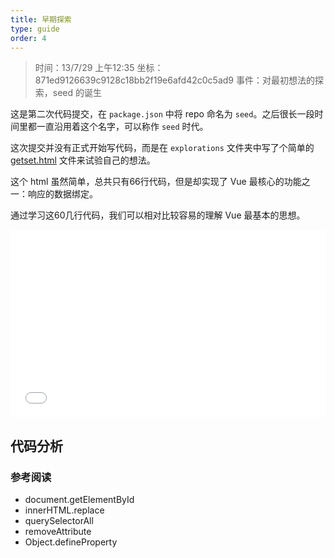 ```yaml
---
title: 早期探索
type: guide
order: 4
---
```


> 时间：13/7/29 上午12:35
> 坐标：871ed9126639c9128c18bb2f19e6afd42c0c5ad9
> 事件：对最初想法的探索，seed 的诞生

这是第二次代码提交，在 `package.json` 中将 repo 命名为 `seed`。之后很长一段时间里都一直沿用着这个名字，可以称作 `seed` 时代。

这次提交并没有正式开始写代码，而是在 `explorations` 文件夹中写了个简单的 [getset.html](https://github.com/vuejs/vue/blob/871ed9126639c9128c18bb2f19e6afd42c0c5ad9/explorations/getset.html) 文件来试验自己的想法。

这个 html 虽然简单，总共只有66行代码，但是却实现了 Vue 最核心的功能之一：响应的数据绑定。

通过学习这60几行代码，我们可以相对比较容易的理解 Vue 最基本的思想。

<iframe width="100%" height="300" src="//jsfiddle.net/lixinghua/858dLt9L/embedded/result,js,html/" allowfullscreen="allowfullscreen" frameborder="0"></iframe>

## 代码分析



### 参考阅读

* document.getElementById
* innerHTML.replace
* querySelectorAll
* removeAttribute
* Object.defineProperty